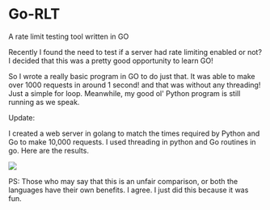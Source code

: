 # Go-RLT
A rate limit testing tool written in GO

Recently I found the need to test if a server had rate limiting enabled or not? I decided that this was a pretty good opportunity to learn GO! 

So I wrote a really basic program in GO to do just that. It was able to make over 1000 requests in around 1 second! and that was without any threading! Just a simple for loop. Meanwhile, my good ol' Python program is still running as we speak. 

Update:

I created a web server in golang to match the times required by Python and Go to make 10,000 requests. I used threading in python and Go routines in go. Here are the results.

![](https://i.imgur.com/H6PQB3H.png)

PS: Those who may say that this is an unfair comparison, or both the languages have their own benefits. I agree. I just did this because it was fun.